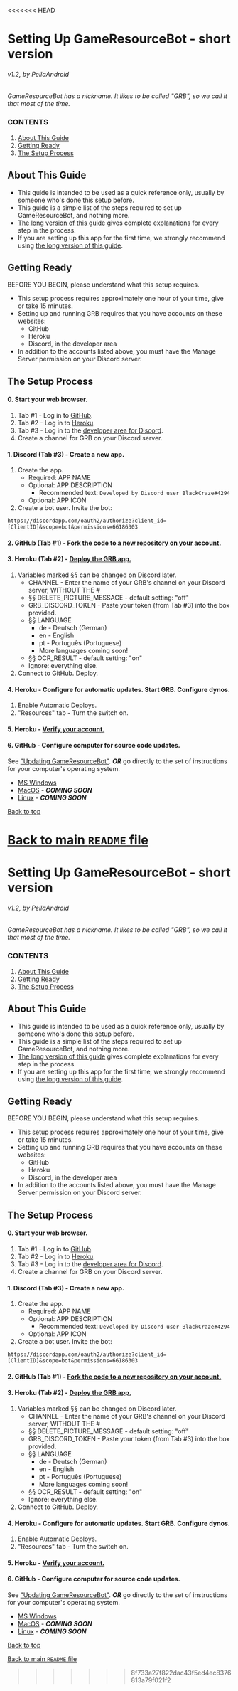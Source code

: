 <<<<<<< HEAD
# Setting Up GameResourceBot - short version
######  v1.2, by PellaAndroid

*GameResourceBot has a nickname. It likes to be called "GRB", so we call it that most of the time.*

### CONTENTS
1. [About This Guide](#about-this-guide)
2. [Getting Ready](#getting-ready)
3. [The Setup Process](#the-setup-process)

## About This Guide
- This guide is intended to be used as a quick reference only, usually by someone who's done this setup before.  
- This guide is a simple list of the steps required to set up GameResourceBot, and nothing more.  
- [The long version of this guide](./SETUP-long.md) gives complete explanations for every step in the process.  
- If you are setting up this app for the first time, we strongly recommend using [the long version of this guide](./SETUP-long.md).

## Getting Ready
BEFORE YOU BEGIN, please understand what this setup requires.
- This setup process requires approximately one hour of your time, give or take 15 minutes.
- Setting up and running GRB requires that you have accounts on these websites:
	- GitHub
	- Heroku
	- Discord, in the developer area
- In addition to the accounts listed above, you must have the Manage Server permission on your Discord server.

## The Setup Process
#### 0. Start your web browser.
1. Tab #1 - Log in to [GitHub](https://www.github.com).
2. Tab #2 - Log in to [Heroku](https://www.heroku.com).
3. Tab #3 - Log in to the [developer area for Discord](https://discordapp.com/developers/applications/me).
4. Create a channel for GRB on your Discord server.

#### 1. Discord (Tab #3) - Create a new app.
1. Create the app.
    - Required: APP NAME
    - Optional: APP DESCRIPTION
        - Recommended text: `Developed by Discord user BlackCraze#4294`
    - Optional: APP ICON
2. Create a bot user. Invite the bot:
```
https://discordapp.com/oauth2/authorize?client_id=[ClientID]&scope=bot&permissions=66186303
```

#### 2. GitHub (Tab #1) - [Fork the code to a new repository on your account.](https://github.com/BlackCraze/GameResourceBot)

#### 3. Heroku (Tab #2) - [Deploy the GRB app.](https://heroku.com/deploy?template=https://github.com/BlackCraze/GameResourceBot)
1. Variables marked §§ can be changed on Discord later.
	- CHANNEL - Enter the name of your GRB's channel on your Discord server, WITHOUT THE #
	- §§ DELETE_PICTURE_MESSAGE - default setting: "off"
	- GRB_DISCORD_TOKEN - Paste your token (from Tab #3) into the box provided.
	- §§ LANGUAGE
		- de - Deutsch (German)
		- en - English
		- pt - Português (Portuguese)
		- More languages coming soon!
	- §§ OCR_RESULT - default setting: "on"
	- Ignore: everything else.
2. Connect to GitHub. Deploy.

#### 4. Heroku - Configure for automatic updates. Start GRB. Configure dynos.
1. Enable Automatic Deploys.
2. "Resources" tab - Turn the switch on.

#### 5. Heroku - [Verify your account.](https://devcenter.heroku.com/articles/account-verification)

#### 6. GitHub - Configure computer for source code updates.
See ["Updating GameResourceBot"](./README.md#updating-gameresourcebot).
***OR*** go directly to the set of instructions for your computer's operating system.
- [MS Windows](./UPDATE-MSWin.md)
- [MacOS](./UPDATE-MacOS.md) - ***COMING SOON***
- [Linux](./UPDATE-Linux.md) - ***COMING SOON***

[Back to top](#setting-up-gameresourcebot---short-version)

[Back to main `README` file](./README.md)
=======
# Setting Up GameResourceBot - short version
######  v1.2, by PellaAndroid

*GameResourceBot has a nickname. It likes to be called "GRB", so we call it that most of the time.*

### CONTENTS
1. [About This Guide](#about-this-guide)
2. [Getting Ready](#getting-ready)
3. [The Setup Process](#the-setup-process)

## About This Guide
- This guide is intended to be used as a quick reference only, usually by someone who's done this setup before.  
- This guide is a simple list of the steps required to set up GameResourceBot, and nothing more.  
- [The long version of this guide](./SETUP-long.md) gives complete explanations for every step in the process.  
- If you are setting up this app for the first time, we strongly recommend using [the long version of this guide](./SETUP-long.md).

## Getting Ready
BEFORE YOU BEGIN, please understand what this setup requires.
- This setup process requires approximately one hour of your time, give or take 15 minutes.
- Setting up and running GRB requires that you have accounts on these websites:
	- GitHub
	- Heroku
	- Discord, in the developer area
- In addition to the accounts listed above, you must have the Manage Server permission on your Discord server.

## The Setup Process
#### 0. Start your web browser.
1. Tab #1 - Log in to [GitHub](https://www.github.com).
2. Tab #2 - Log in to [Heroku](https://www.heroku.com).
3. Tab #3 - Log in to the [developer area for Discord](https://discordapp.com/developers/applications/me).
4. Create a channel for GRB on your Discord server.

#### 1. Discord (Tab #3) - Create a new app.
1. Create the app.
    - Required: APP NAME
    - Optional: APP DESCRIPTION
        - Recommended text: `Developed by Discord user BlackCraze#4294`
    - Optional: APP ICON
2. Create a bot user. Invite the bot:
```
https://discordapp.com/oauth2/authorize?client_id=[ClientID]&scope=bot&permissions=66186303
```

#### 2. GitHub (Tab #1) - [Fork the code to a new repository on your account.](https://github.com/BlackCraze/GameResourceBot)

#### 3. Heroku (Tab #2) - [Deploy the GRB app.](https://heroku.com/deploy?template=https://github.com/BlackCraze/GameResourceBot)
1. Variables marked §§ can be changed on Discord later.
	- CHANNEL - Enter the name of your GRB's channel on your Discord server, WITHOUT THE #
	- §§ DELETE_PICTURE_MESSAGE - default setting: "off"
	- GRB_DISCORD_TOKEN - Paste your token (from Tab #3) into the box provided.
	- §§ LANGUAGE
		- de - Deutsch (German)
		- en - English
		- pt - Português (Portuguese)
		- More languages coming soon!
	- §§ OCR_RESULT - default setting: "on"
	- Ignore: everything else.
2. Connect to GitHub. Deploy.

#### 4. Heroku - Configure for automatic updates. Start GRB. Configure dynos.
1. Enable Automatic Deploys.
2. "Resources" tab - Turn the switch on.

#### 5. Heroku - [Verify your account.](https://devcenter.heroku.com/articles/account-verification)

#### 6. GitHub - Configure computer for source code updates.
See ["Updating GameResourceBot"](./README.md#updating-gameresourcebot).
***OR*** go directly to the set of instructions for your computer's operating system.
- [MS Windows](./UPDATE-MSWin.md)
- [MacOS](./UPDATE-MacOS.md) - ***COMING SOON***
- [Linux](./UPDATE-Linux.md) - ***COMING SOON***

[Back to top](#setting-up-gameresourcebot---short-version)

[Back to main `README` file](./README.md)
>>>>>>> 8f733a27f822dac43f5ed4ec8376813a79f021f2
